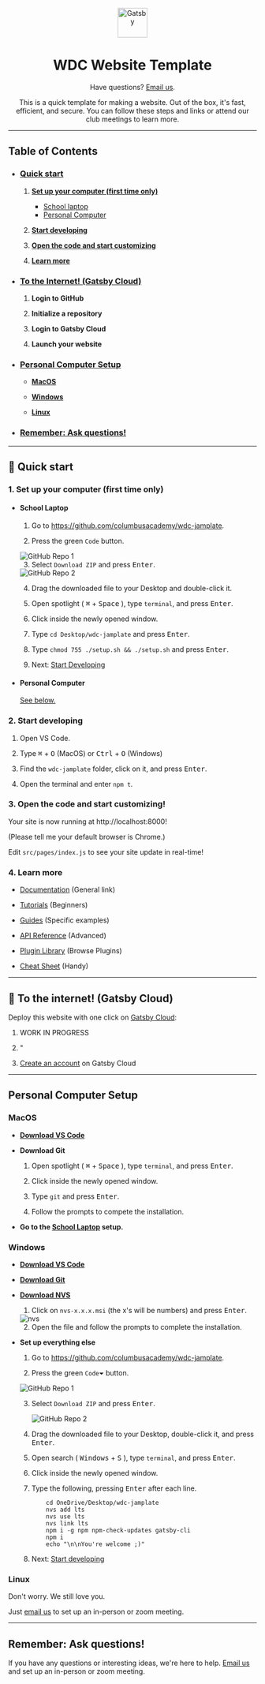 <p align="center">
  <a href="https://www.gatsbyjs.com/?utm_source=starter&utm_medium=readme&utm_campaign=minimal-starter">
    <img alt="Gatsby" src="https://www.gatsbyjs.com/Gatsby-Monogram.svg" width="60" />
  </a>
</p>
<h1 align="center">
  WDC Website Template
</h1>

<p align="center">Have questions? <a href="mailto:jagarapua24@columbusacademy.org,jacksons24@columbusacademy.org">Email us</a>.<p>

<p align="center">This is a quick template for making a website. Out of the box, it's fast, efficient, and secure. You can follow these steps and links or attend our club meetings to learn more.</p>

<hr />

## Table of Contents

- ### [Quick start](#🚀-quick-start)

  1. [**Set up your computer (first time only)**](#1-set-up-your-computer-first-time-only)

     - [School laptop](#school-laptop)
     - [Personal Computer](#personal-computer)

  2. [**Start developing**](#2--start-developing)

  3. [**Open the code and start customizing**](#3-open-the-code-and-start-customizing)

  4. [**Learn more**](#4-learn-more)

- ### [To the Internet! (Gatsby Cloud)](#to-the-internet-gatsby-cloud)

  1. **Login to GitHub**

  2. **Initialize a repository**

  3. **Login to Gatsby Cloud**

  4. **Launch your website**

- ### [Personal Computer Setup](#personal-computer-setup)

  - [**MacOS**](#macos)

  - [**Windows**](#windows)

  - [**Linux**](#linux)

- ### [Remember: Ask questions!](#remember-ask-questions)

<hr />

## 🚀 Quick start

### 1. Set up your computer (first time only)

- #### School Laptop

  1. Go to https://github.com/columbusacademy/wdc-jamplate.

  2. Press the green <code>Code</code> button.

  <img alt="GitHub Repo 1" src="mdimg/github-1.png" />

  3. Select <code>Download ZIP</code> and press <kbd>Enter</kbd>.

  <img alt="GitHub Repo 2" src="mdimg/github-2.png" />

  4. Drag the downloaded file to your Desktop and double-click it.

  5. Open spotlight ( <kbd>⌘</kbd> + <kbd>Space</kbd> ), type <code>terminal</code>, and press <kbd>Enter</kbd>.

  6. Click inside the newly opened window.

  7. Type <code>cd Desktop/wdc-jamplate</code> and press <kbd>Enter</kbd>.

  8. Type <code>chmod 755 ./setup.sh && ./setup.sh</code> and press <kbd>Enter</kbd>.

  9. Next: [Start Developing](#2-start-developing)

- #### Personal Computer

  [See below.](#personal-computer-setup)

### 2. Start developing

1.  Open VS Code.

2.  Type <kbd>⌘</kbd> + <kbd>O</kbd> (MacOS) or <kbd>Ctrl</kbd> + <kbd>O</kbd> (Windows)

3.  Find the <code>wdc-jamplate</code> folder, click on it, and press <kbd>Enter</kbd>.

4.  Open the terminal and enter <code>npm t</code>.

### 3. Open the code and start customizing!

Your site is now running at http://localhost:8000!

(Please tell me your default browser is Chrome.)

Edit `src/pages/index.js` to see your site update in real-time!

### 4. Learn more

- [Documentation](https://www.gatsbyjs.com/docs/?utm_source=starter&utm_medium=readme&utm_campaign=minimal-starter) (General link)

- [Tutorials](https://www.gatsbyjs.com/tutorial/?utm_source=starter&utm_medium=readme&utm_campaign=minimal-starter) (Beginners)

- [Guides](https://www.gatsbyjs.com/tutorial/?utm_source=starter&utm_medium=readme&utm_campaign=minimal-starter) (Specific examples)

- [API Reference](https://www.gatsbyjs.com/docs/api-reference/?utm_source=starter&utm_medium=readme&utm_campaign=minimal-starter) (Advanced)

- [Plugin Library](https://www.gatsbyjs.com/plugins?utm_source=starter&utm_medium=readme&utm_campaign=minimal-starter) (Browse Plugins)

- [Cheat Sheet](https://www.gatsbyjs.com/docs/cheat-sheet/?utm_source=starter&utm_medium=readme&utm_campaign=minimal-starter) (Handy)

<hr />

## 🚀 To the internet! (Gatsby Cloud)

Deploy this website with one click on [Gatsby Cloud](https://www.gatsbyjs.com/cloud/):

1. WORK IN PROGRESS

2. "

3. [Create an account](https://www.gatsbyjs.com/dashboard/signup/) on Gatsby Cloud

<hr />

## Personal Computer Setup

### MacOS

- [**Download VS Code**](https://code.visualstudio.com/)

- **Download Git**

  1.  Open spotlight ( <kbd>⌘</kbd> + <kbd>Space</kbd> ), type <code>terminal</code>, and press <kbd>Enter</kbd>.

  2.  Click inside the newly opened window.

  3.  Type <code>git</code> and press <kbd>Enter</kbd>.

  4.  Follow the prompts to compete the installation.

- **Go to the [School Laptop](#school-laptop) setup.**

### Windows

- [**Download VS Code**](https://code.visualstudio.com/)

- [**Download Git**](https://git-scm.com/download/win)

- [**Download NVS**](https://github.com/jasongin/nvs/releases)

  1. Click on <code>nvs-x.x.x.msi</code> (the x's will be numbers) and press <kbd>Enter</kbd>.

  <img alt="nvs" src="mdimg/nvs.png" />

  2. Open the file and follow the prompts to complete the installation.

- **Set up everything else**

  1. Go to https://github.com/columbusacademy/wdc-jamplate.

  2. Press the green <code>Code⏷</code> button.

  <img alt="GitHub Repo 1" src="mdimg/github-1.png" />

  3. Select <code>Download ZIP</code> and press <kbd>Enter</kbd>.

     <img alt="GitHub Repo 2" src="mdimg/github-2.png" />

  4. Drag the downloaded file to your Desktop, double-click it, and press <kbd>Enter</kbd>.

  5. Open search ( <kbd>Windows</kbd> + <kbd>S</kbd> ), type <code>terminal</code>, and press <kbd>Enter</kbd>.

  6. Click inside the newly opened window.

  7. Type the following, pressing <kbd>Enter</kbd> after each line.

     ```shell
         cd OneDrive/Desktop/wdc-jamplate
         nvs add lts
         nvs use lts
         nvs link lts
         npm i -g npm npm-check-updates gatsby-cli
         npm i
         echo "\n\nYou're welcome ;)"
     ```

  8. Next: [Start developing](#2-start-developing)

### Linux

Don't worry. We still love you.

Just [email us](mailto:jagarapua24@columbusacademy.org,jacksons24@columbusacademy.org) to set up an in-person or zoom meeting.

<hr />

## Remember: Ask questions!

If you have any questions or interesting ideas, we're here to help. [Email us](mailto:jagarapua24@columbusacademy.org,jacksons24@columbusacademy.org) and set up an in-person or zoom meeting.
